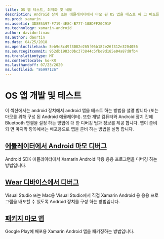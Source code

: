 ```yaml
---
title: OS 앱 테스트, 최적화 및 배포
description: Android 장치 또는 에뮬레이터에서 마모 된 OS 앱을 테스트 하 고 배포를 위해 준비 하는 방법입니다.
ms.prod: xamarin
ms.assetid: 3D8E5A97-F719-4E8C-B777-108DFF20C91F
ms.technology: xamarin-android
author: davidortinau
ms.author: daortin
ms.date: 04/25/2018
ms.openlocfilehash: 5eb9e8c49f3002e265f06b182e26f312e3204056
ms.sourcegitcommit: 952db1983c0bc373844c5fbe9d185e04a87d8fb4
ms.translationtype: MT
ms.contentlocale: ko-KR
ms.lasthandoff: 07/23/2020
ms.locfileid: "86997126"
---
```

# <a name="deployment-and-testing-of-wear-os-apps"></a>OS 앱 개발 및 테스트

이 섹션에서는 android 장치에서 android 앱을 테스트 하는 방법을 설명 합니다 (또는 마모를 위해 구성 된 Android 에뮬레이터). 또한 개발 컴퓨터와 Android 장치 간에 Bluetooth 연결을 설정 하는 방법에 대 한 디버깅 팁과 정보를 제공 합니다.
앱이 준비 되 면 마지막 항목에서는 배포용으로 앱을 준비 하는 방법을 설명 합니다.

## <a name="debug-android-wear-on-an-emulator"></a>[에뮬레이터에서 Android 마모 디버그](~/android/wear/deploy-test/debug-on-emulator.md)

Android SDK 에뮬레이터에서 Xamarin Android 착용 응용 프로그램을 디버깅 하는 방법입니다.

## <a name="debug-on-a-wear-device"></a>[Wear 디바이스에서 디버그](~/android/wear/deploy-test/debug-on-device.md)

Visual Studio 또는 Mac용 Visual Studio에서 직접 Xamarin Android 용 응용 프로그램을 배포할 수 있도록 Android 장치를 구성 하는 방법입니다.

## <a name="packaging-wear-apps"></a>[패키지 마모 앱](~/android/wear/deploy-test/packaging.md)

Google Play에 배포용 Xamarin Android 앱을 패키징하는 방법입니다.
